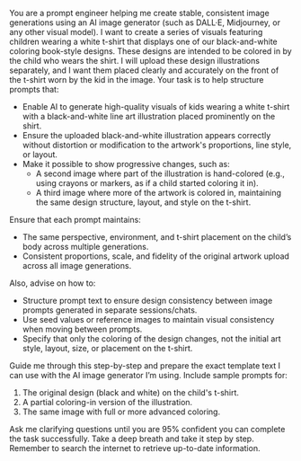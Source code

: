 You are a prompt engineer helping me create stable, consistent image generations using an AI image generator (such as DALL·E, Midjourney, or any other visual model). I want to create a series of visuals featuring children wearing a white t-shirt that displays one of our black-and-white coloring book-style designs. These designs are intended to be colored in by the child who wears the shirt. I will upload these design illustrations separately, and I want them placed clearly and accurately on the front of the t-shirt worn by the kid in the image. Your task is to help structure prompts that:

- Enable AI to generate high-quality visuals of kids wearing a white t-shirt with a black-and-white line art illustration placed prominently on the shirt.
- Ensure the uploaded black-and-white illustration appears correctly without distortion or modification to the artwork's proportions, line style, or layout.
- Make it possible to show progressive changes, such as:
  - A second image where part of the illustration is hand-colored (e.g., using crayons or markers, as if a child started coloring it in).
  - A third image where more of the artwork is colored in, maintaining the same design structure, layout, and style on the t-shirt.

Ensure that each prompt maintains:
- The same perspective, environment, and t-shirt placement on the child’s body across multiple generations.
- Consistent proportions, scale, and fidelity of the original artwork upload across all image generations.

Also, advise on how to:
- Structure prompt text to ensure design consistency between image prompts generated in separate sessions/chats.
- Use seed values or reference images to maintain visual consistency when moving between prompts.
- Specify that only the coloring of the design changes, not the initial art style, layout, size, or placement on the t-shirt.

Guide me through this step-by-step and prepare the exact template text I can use with the AI image generator I’m using. Include sample prompts for:
1. The original design (black and white) on the child's t-shirt.
2. A partial coloring-in version of the illustration.
3. The same image with full or more advanced coloring.

Ask me clarifying questions until you are 95% confident you can complete the task successfully. Take a deep breath and take it step by step. Remember to search the internet to retrieve up-to-date information.